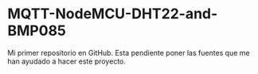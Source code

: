 # MQTT-NodeMCU-DHT22-and-BMP085
Mi primer repositorio en GitHub.
Esta pendiente poner las fuentes que me han ayudado a hacer este proyecto.
